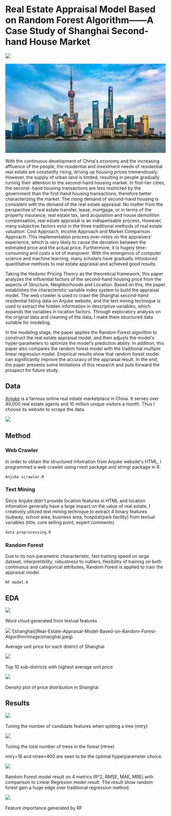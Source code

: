 # Real Estate Appraisal Model Based on Random Forest Algorithm——A Case Study of Shanghai Second-hand House Market


<img src="https://github.com/lyc1005/Real-Estate-Appraisal-Model-Based-on-Random-Forest-Algorithm/image/shanghai.jpeg">

![](https://github.com/lyc1005/Real-Estate-Appraisal-Model-Based-on-Random-Forest-Algorithm/blob/master/image/shanghai.jpeg)

With the continuous development of China's economy and the increasing affluence of the people, the residential and investment needs of residential real estate are constantly rising, driving up housing prices tremendously. However, the supply of urban land is limited, resulting in people gradually turning their attention to the second-hand housing market. In first-tier cities, the second- hand housing transactions are less restricted by the government than the first-hand housing transactions, therefore better characterizing the market. The rising demand of second-hand housing is consistent with the demand of the real estate appraisal. No matter from the perspective of real estate transfer, lease, mortgage, or in terms of the property insurance, real estate tax, land acquisition and house demolition compensation, real estate appraisal is an indispensable process. However, many subjective factors exist in the three traditional methods of real estate valuation: Cost Approach, Income Approach and Market Comparison Approach. This implementation process over-relies on the appraisers’ experience, which is very likely to cause the deviation between the estimated price and the actual price. Furthermore, it is hugely time-consuming and costs a lot of manpower. With the emergence of computer science and machine learning, many scholars have gradually introduced quantitative methods to real estate appraisal and achieved good results. 

Taking the Hedonic Pricing Theory as the theoretical framework, this paper analyzes the influential factors of the second-hand housing price from the aspects of Structure, Neighborhoods and Location. Based on this, the paper establishes the characteristic variable index system to build the appraisal model. The web crawler is used to crawl the Shanghai second-hand residential listing data on Anjuke website, and the text mining technique is used to extract the hidden information in descriptive variables, which expands the variables in location factors. Through exploratory analysis on the original data and cleaning of the data, I make them structured data suitable for modeling. 

In the modeling stage, the paper applies the Random Forest algorithm to construct the real estate appraisal model, and then adjusts the model's hyper-parameters to optimize the model's prediction ability. In addition, this paper also compares the random forest model with the traditional multiple linear regression model. Empirical results show that random forest model can significantly improve the accuracy of the appraisal result. In the end, the paper presents some limitations of this research and puts forward the prospect for future study.


## Data

[Anjuke](Anjuke.com) is a famous online real estate marketplace in China. It serves over 40,000 real estate agents and 10 million unique visitors a month. Thus I choose its website to scrape the data.

<img src="https://github.com/lyc1005/Real-Estate-Appraisal-Model-Based-on-Random-Forest-Algorithm/image/example.png">


## Method

### Web Crawler

In order to obtain the structured infomation from Anjuke website's HTML, I programmed a web crawler using rvest package and stringr package in R.

```
Anjuke scrawler.R
```

### Text Mining

Since Anjuke didn't provide location features in HTML and location infomation generally have a large impact on the value of real estate, I creatively utilized text mining technique to extract 4 binary features (subway, school area, business area, hospital/park facility) from textual variables (title, core selling point, expert comments)

```
data preprocessing.R
```

### Random Forest

Due to its non-parametric characteristic, fast training speed on large dataset, interpretibility, robustness to outliers, flexibility of training on both continuous and categorical attributes, Random Forest is applied to train the appraisal model.

```
RF model.R
```

## EDA

<img src="https://github.com/lyc1005/Real-Estate-Appraisal-Model-Based-on-Random-Forest-Algorithm/image/wordcloud.png">

Word cloud generated from textual features

<img src="https://github.com/lyc1005/Real-Estate-Appraisal-Model-Based-on-Random-Forest-Algorithm/image/district.png">
![shanghai](Real-Estate-Appraisal-Model-Based-on-Random-Forest-Algorithm/image/shanghai.jpeg)

Average unit price for each district of Shanghai

<img src="https://github.com/lyc1005/Real-Estate-Appraisal-Model-Based-on-Random-Forest-Algorithm/image/sub-district.png">

Top 10 sub-districts with highest average unit price

<img src="https://github.com/lyc1005/Real-Estate-Appraisal-Model-Based-on-Random-Forest-Algorithm/image/price_distribution.png">

Density plot of price distribution in Shanghai


## Results

<img src="https://github.com/lyc1005/Real-Estate-Appraisal-Model-Based-on-Random-Forest-Algorithm/image/mtry.png">

Tuning the number of candidate features when spliting a tree (mtry)

<img src="https://github.com/lyc1005/Real-Estate-Appraisal-Model-Based-on-Random-Forest-Algorithm/image/ntree.png">

Tuning the total number of trees in the forest (ntree)

mtry=18 and ntree=400 are seen to be the optimal hyperparameter choice.

<img src="https://github.com/lyc1005/Real-Estate-Appraisal-Model-Based-on-Random-Forest-Algorithm/image/result.png">

Random Forest model result on 4 metrics (R^2, RMSE, MAE, MRE) with comparison to Linear Regresion model result. The result show random forest gain a huge edge over traditional regression method.

<img src="https://github.com/lyc1005/Real-Estate-Appraisal-Model-Based-on-Random-Forest-Algorithm/image/importance.png">

Feature importance generated by RF
